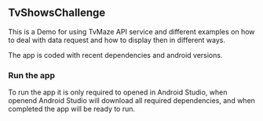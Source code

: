 ## TvShowsChallenge

This is a Demo for using TvMaze API service and different examples on how to deal with data request
and how to display then in different ways.

The app is coded with recent dependencies and android versions.

### Run the app

To run the app it is only required to opened in Android Studio, when openend Android Studio will
download all required dependencies, and when completed the app will be ready to run.